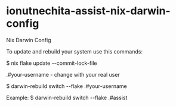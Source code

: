 # ionutnechita-assist-nix-darwin-config

Nix Darwin Config

To update and rebuild your system use this commands:

$ nix flake update --commit-lock-file

.#your-username - change with your real user

$ darwin-rebuild switch --flake .#your-username

Example:
$ darwin-rebuild switch --flake .#assist
